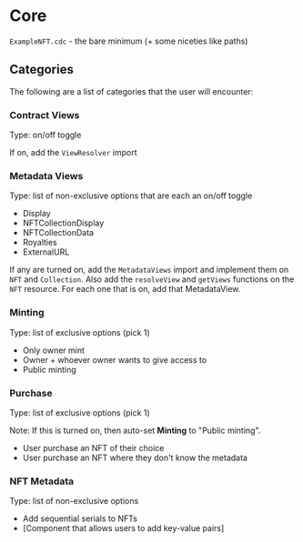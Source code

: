 # Core

`ExampleNFT.cdc` - the bare minimum (+ some niceties like paths)

## Categories

The following are a list of categories that the user will encounter:

### Contract Views

Type: on/off toggle

If on, add the `ViewResolver` import 

### Metadata Views

Type: list of non-exclusive options that are each an on/off toggle

- Display
- NFTCollectionDisplay
- NFTCollectionData
- Royalties
- ExternalURL

If any are turned on, add the `MetadataViews` import and implement them on `NFT` and `Collection`. Also add the `resolveView` and `getViews` functions on the `NFT` resource.
For each one that is on, add that MetadataView.

### Minting

Type: list of exclusive options (pick 1)

- Only owner mint
- Owner + whoever owner wants to give access to
- Public minting

### Purchase

Type: list of exclusive options (pick 1)

Note: If this is turned on, then auto-set **Minting** to "Public minting".

- User purchase an NFT of their choice
- User purchase an NFT where they don't know the metadata

### NFT Metadata

Type: list of non-exclusive options

- Add sequential serials to NFTs
- [Component that allows users to add key-value pairs]
